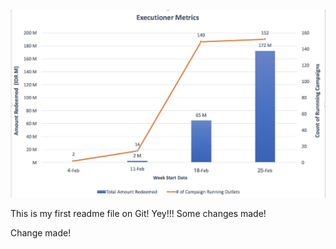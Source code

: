 ![First image](/assets/executioner_metrics.png)

This is my first readme file on Git! Yey!!!
Some changes made!


Change made!
